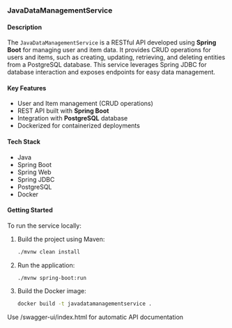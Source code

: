 ### **JavaDataManagementService**

#### Description

The `JavaDataManagementService` is a RESTful API developed using **Spring Boot** for managing user and item data. It provides CRUD operations for users and items, such as creating, updating, retrieving, and deleting entities from a PostgreSQL database. This service leverages Spring JDBC for database interaction and exposes endpoints for easy data management.

#### Key Features

- User and Item management (CRUD operations)
- REST API built with **Spring Boot**
- Integration with **PostgreSQL** database
- Dockerized for containerized deployments

#### Tech Stack

- Java
- Spring Boot
- Spring Web
- Spring JDBC
- PostgreSQL
- Docker

#### Getting Started

To run the service locally:

1. Build the project using Maven:
   ```bash
   ./mvnw clean install
   ```
2. Run the application:
   ```bash
   ./mvnw spring-boot:run
   ```
3. Build the Docker image:
   ```bash
   docker build -t javadatamanagementservice .
   ```

Use /swagger-ui/index.html for automatic API documentation
